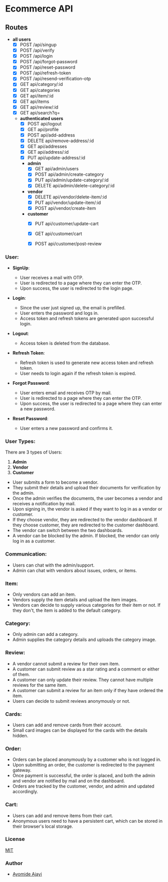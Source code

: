 # Ecommerce API

## Routes
- **all users**
  - [x] POST /api/singup
  - [x] POST /api/verify
  - [x] POST /api/login
  - [x] POST /api/forgot-password
  - [x] POST /api/reset-password
  - [x] POST  /api/refresh-token
  - [x] POST /api/resend-verification-otp
  - [x] GET api/category/:id
  - [x] GET api/categories
  - [x] GET api/item/:id
  - [x] GET api/items
  - [x] GET api/review/:id
  - [x] GET api/search?q=

  - **authenticated users**
    - [x] POST api/logout
    - [x] GET api/profile
    - [x] POST api/add-address
    - [x] DELETE api/remove-address/:id
    - [x] GET api/addresses
    - [x] GET api/address/:id
    - [x] PUT api/update-address/:id
  
    - **admin**
      - [x] GET api/admin/users
      - [x] POST api/admin/create-category
      - [x] PUT api/admin/update-category/:id
      - [x] DELETE api/admin/delete-category/:id
    - **vendor**
      - [x] DELETE api/vendor/delete-item/:id
      - [x] PUT api/vendor/update-item/:id
      - [x] POST api/vendor/create-item
    - **customer**
      - [x] PUT api/customer/update-cart
      - [x] GET api/customer/cart
      - [x] POST api/customer/post-review 


### User:

- **SignUp**:
  - User receives a mail with OTP.
  - User is redirected to a page where they can enter the OTP.
  - Upon success, the user is redirected to the login page.

- **Login**:
  - Since the user just signed up, the email is prefilled.
  - User enters the password and logs in.
  - Access token and refresh tokens are generated upon successful login.

- **Logout**:
  - Access token is deleted from the database.

- **Refresh Token**:
  - Refresh token is used to generate new access token and refresh token.
  - User needs to login again if the refresh token is expired.

- **Forgot Password**:
  - User enters email and receives OTP by mail.
  - User is redirected to a page where they can enter the OTP.
  - Upon success, the user is redirected to a page where they can enter a new password.

- **Reset Password**:
  - User enters a new password and confirms it.

### User Types:

There are 3 types of Users:

1. **Admin**
2. **Vendor**
3. **Customer**

- User submits a form to become a vendor.
- They submit their details and upload their documents for verification by the admin.
- Once the admin verifies the documents, the user becomes a vendor and receives a notification by mail.
- Upon signing in, the vendor is asked if they want to log in as a vendor or customer.
- If they choose vendor, they are redirected to the vendor dashboard. If they choose customer, they are redirected to the customer dashboard.
- The vendor can switch between the two dashboards.
- A vendor can be blocked by the admin. If blocked, the vendor can only log in as a customer.

### Communication:

- Users can chat with the admin/support.
- Admin can chat with vendors about issues, orders, or items.

### Item:

- Only vendors can add an item.
- Vendors supply the item details and upload the item images.
- Vendors can decide to supply various categories for their item or not. If they don't, the item is added to the default category.

### Category:

- Only admin can add a category.
- Admin supplies the category details and uploads the category image.

### Review:

- A vendor cannot submit a review for their own item.
- A customer can submit review as a star rating and a comment or either of them.
- A customer can only update their review. They cannot have multiple reviews for the same item.
- A customer can submit a review for an item only if they have ordered the item.
- Users can decide to submit reviews anonymously or not.

### Cards:

- Users can add and remove cards from their account.
- Small card images can be displayed for the cards with the details hidden.

### Order:

- Orders can be placed anonymously by a customer who is not logged in.
- Upon submitting an order, the customer is redirected to the payment gateway.
- Once payment is successful, the order is placed, and both the admin and vendor are notified by mail and on the dashboard.
- Orders are tracked by the customer, vendor, and admin and updated accordingly.

### Cart:

- Users can add and remove items from their cart.
- Anonymous users need to have a persistent cart, which can be stored in their browser's local storage.







### License

[MIT](LICENSE)


###  Author

-   [Ayomide Ajayi](https://github.com/ayo-ajayi)